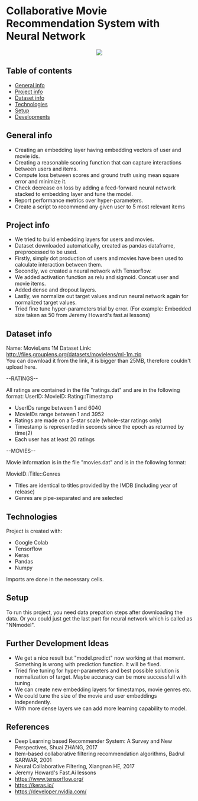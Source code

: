 # Collaborative Movie Recommendation System with Neural Network

<p align="center">
	<img src=" https://miro.medium.com/max/1000/1*x8gTiprhLs7zflmEn1UjAQ.png " />

</p>

## Table of contents
* [General info](#general-info)
* [Project info](#project-info)
* [Dataset info](#dataset-info)
* [Technologies](#technologies)
* [Setup](#setup)
* [Developments](#developments)

## General info
* Creating an embedding layer having embedding vectors of user and movie ids.
* Creating a reasonable scoring function that can capture interactions between users and items.
* Compute loss between scores and ground truth using mean square error and minimize it.
* Check decrease on loss by adding a feed-forward neural network stacked to embedding layer and tune the model.
* Report performance metrics over hyper-parameters.
* Create a script to recommend any given user to 5 most relevant items

## Project info
* We tried to build embedding layers for users and movies.
* Dataset downloaded automatically, created as pandas dataframe, preprocessed to be used. 
* Firstly, simply dot production of users and movies have been used to calculate interaction between them.
* Secondly, we created a neural network with Tensorflow.
* We added activation function as relu and sigmoid. Concat user and movie items.
* Added dense and dropout layers.
* Lastly, we normalize out target values and run neural network again for normalized target values.
* Tried fine tune hyper-parameters trial by error. (For example: Embedded size taken as 50 from Jeremy Howard's fast.ai lessons)



## Dataset info
Name: MovieLens 1M Dataset 
Link: http://files.grouplens.org/datasets/movielens/ml-1m.zip  
You can download it from the link, it is bigger than 25MB, therefore couldn't upload here.

--RATINGS--

All ratings are contained in the file "ratings.dat" and are in the
following format:
UserID::MovieID::Rating::Timestamp

- UserIDs range between 1 and 6040 
- MovieIDs range between 1 and 3952
- Ratings are made on a 5-star scale (whole-star ratings only)
- Timestamp is represented in seconds since the epoch as returned by time(2)
- Each user has at least 20 ratings

--MOVIES--

Movie information is in the file "movies.dat" and is in the following
format:

MovieID::Title::Genres

- Titles are identical to titles provided by the IMDB (including
year of release)
- Genres are pipe-separated and are selected 


## Technologies
Project is created with:
* Google Colab
* Tensorflow
* Keras
* Pandas
* Numpy 

Imports are done in the necessary cells.

	
## Setup
To run this project, you need data prepation steps after downloading the data. Or you could just get the last part for neural network which is called as "NNmodel". 

## Further Development Ideas
* We get a nice result but "model.predict" now working at that moment. Something is wrong with prediction function. It will be fixed.
* Tried fine tuning for hyper-parameters and best possible solution is normalization of target. Maybe accuracy can be more successfull with tuning.
* We can create new embedding layers for timestamps, movie genres etc. 
* We could tune the size of the movie and user embeddings independently.
* With more dense layers we can add more learning capability to model.

## References
* Deep Learning based Recommender System: A Survey and New Perspectives, Shuai ZHANG, 2017
* Item-based collaborative filtering recommendation algorithms, Badrul SARWAR, 2001
* Neural Collaborative Filtering, Xiangnan HE, 2017
* Jeremy Howard's Fast.Ai lessons
* https://www.tensorflow.org/
* https://keras.io/
* https://developer.nvidia.com/

